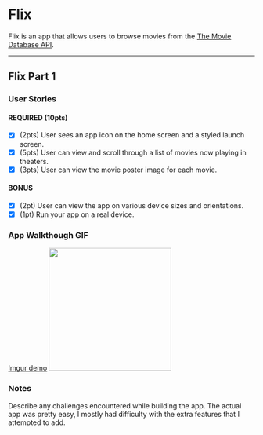 # Flix
Flix is an app that allows users to browse movies from the [The Movie Database API](http://docs.themoviedb.apiary.io/#).

---

## Flix Part 1

### User Stories

#### REQUIRED (10pts)
- [x] (2pts) User sees an app icon on the home screen and a styled launch screen.
- [x] (5pts) User can view and scroll through a list of movies now playing in theaters.
- [x] (3pts) User can view the movie poster image for each movie.

#### BONUS
- [x] (2pt) User can view the app on various device sizes and orientations.
- [x] (1pt) Run your app on a real device.

### App Walkthough GIF

[Imgur demo](https://i.imgur.com/Rze8ovt.gifv "Imgur")
<img src="https://i.imgur.com/Rze8ovt.gifv" width=250><br>



### Notes
Describe any challenges encountered while building the app.
The actual app was pretty easy, I mostly had difficulty with the extra features
that I attempted to add. 
